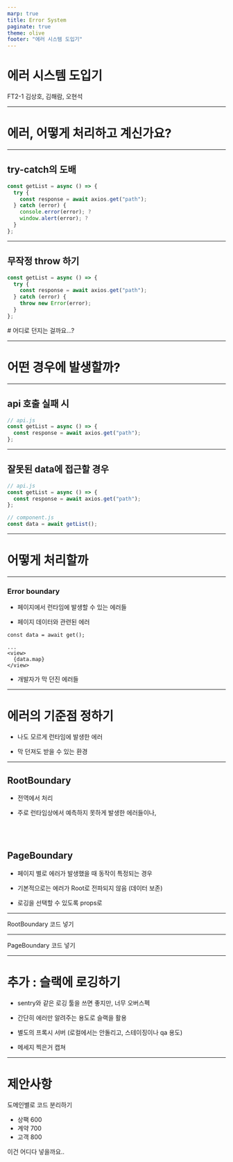 ```yaml
---
marp: true
title: Error System
paginate: true
theme: olive
footer: "에러 시스템 도입기"
---
```


# 에러 시스템 도입기

FT2-1 김상호, 김해람, 오현석

<!-- paginate: true -->

---

# 에러, 어떻게 처리하고 계신가요?

---

<!-- header: "에러, 어떻게 처리하고 계신가요?" -->

## try-catch의 도배

```javascript
const getList = async () => {
  try {
    const response = await axios.get("path");
  } catch (error) {
    console.error(error); ?
    window.alert(error); ?
  }
};
```

---

<!-- header: "에러, 어떻게 처리하고 계신가요?" -->

## 무작정 throw 하기

```javascript
const getList = async () => {
  try {
    const response = await axios.get("path");
  } catch (error) {
    throw new Error(error);
  }
};
```

\# 어디로 던지는 걸까요...?

---

<!-- header: '' -->

# 어떤 경우에 발생할까?

---

<!-- header: "어떤 경우에 발생할까?" -->

## api 호출 실패 시

```javascript
// api.js
const getList = async () => {
  const response = await axios.get("path");
};
```

---

<!-- header: "어떤 경우에 발생할까?" -->

## 잘못된 data에 접근할 경우

```javascript
// api.js
const getList = async () => {
  const response = await axios.get("path");
};

// component.js
const data = await getList();
```

---

# 어떻게 처리할까

---

<!-- header: "어떻게 처리할까" -->

### Error boundary

- 페이지에서 런타임에 발생할 수 있는 에러들

- 페이지 데이터와 관련된 에러

```
const data = await get();

...
<view>
  {data.map}
</view>
```

- 개발자가 막 던진 에러들

---

<!-- header: "" -->

# 에러의 기준점 정하기

- 나도 모르게 런타임에 발생한 에러

- 막 던져도 받을 수 있는 환경

---

<!-- header: "에러의 기준점 정하기" -->

## RootBoundary

- 전역에서 처리

- 주로 런타임상에서 예측하지 못하게 발생한 에러들이나,

<br />
<br />

## PageBoundary

- 페이지 별로 에러가 발생했을 때 동작이 특정되는 경우

- 기본적으로는 에러가 Root로 전파되지 않음 (데이터 보존)

- 로깅을 선택할 수 있도록 props로

---

<!-- header: "에러의 기준점 정하기 / RootBoundary" -->

RootBoundary 코드 넣기

---

<!-- header: "에러의 기준점 정하기 / PageBoundary" -->

PageBoundary 코드 넣기

---

<!-- header: "" -->

# 추가 : 슬랙에 로깅하기

- sentry와 같은 로깅 툴을 쓰면 좋지만, 너무 오버스펙

- 간단히 에러만 알려주는 용도로 슬랙을 활용

- 별도의 프록시 서버 (로컬에서는 안돌리고, 스테이징이나 qa 용도)

- 메세지 찍은거 캡쳐

---

# 제안사항

도메인별로 코드 분리하기

- 상팩 600
- 계약 700
- 고객 800

이건 어디다 넣을까요..
